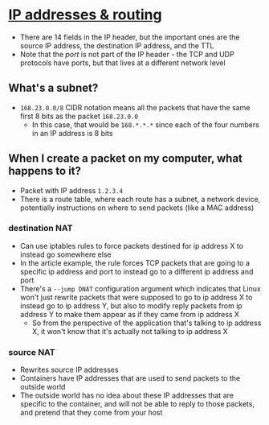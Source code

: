 # [IP addresses & routing](https://jvns.ca/blog/2018/07/24/ip-addresses-routing/)

* There are 14 fields in the IP header, but the important ones are the source IP address, the destination IP address, and the TTL
* Note that the _port_ is not part of the IP header - the TCP and UDP protocols have ports, but that lives at a different network level

## What's a subnet?

* `168.23.0.0/8` CIDR notation means all the packets that have the same first 8 bits as the packet `168.23.0.0`
  * In this case, that would be `168.*.*.*` since each of the four numbers in an IP address is 8 bits

## When I create a packet on my computer, what happens to it?

*  Packet with IP address `1.2.3.4`
*  There is a route table, where each route has a subnet, a network device, potentially instructions on where to send packets (like a MAC address)

### destination NAT

* Can use iptables rules to force packets destined for ip address X to instead go somewhere else
* In the article example, the rule forces TCP packets that are going to a specific ip address and port to instead go to a different ip address and port
* There's a `--jump DNAT` configuration argument which indicates that Linux won't just rewrite packets that were supposed to go to ip address X to instead go to ip address Y, but also to modify reply packets from ip address Y to make them appear as if they came from ip address X
  * So from the perspective of the application that's talking to ip address X, it won't know that it's actually not talking to ip address X

### source NAT

* Rewrites source IP addresses
* Containers have IP addresses that are used to send packets to the outside world
* The outside world has no idea about these IP addresses that are specific to the container, and will not be able to reply to those packets, and pretend that they come from your host
